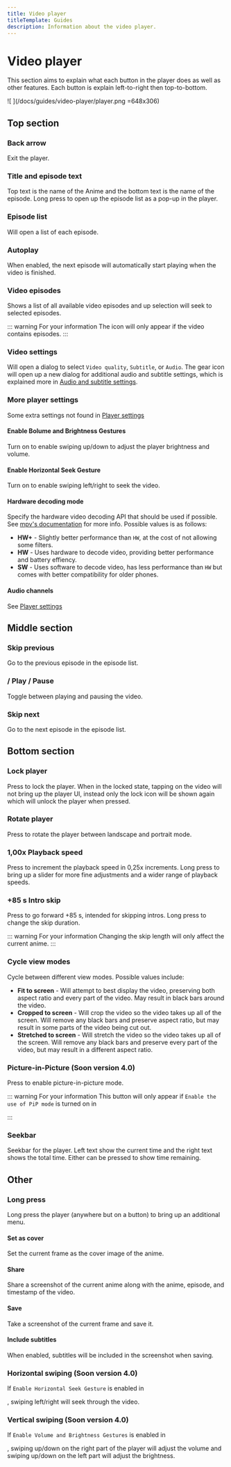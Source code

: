 ```yaml
---
title: Video player
titleTemplate: Guides
description: Information about the video player.
---
```


<script setup>
import ColorTag from "@theme/components/ColorTag.vue";
import TitleIcon from "@theme/components/TitleIcon.vue";
</script>

# Video player

This section aims to explain what each button in the player does as well as other features. Each button is explain left-to-right then top-to-bottom.

![ <ColorTag title="Top" color="#B1E0BB"/> <ColorTag title="Middle" color="#BBB1B6"/> <ColorTag title="Bottom" color="#F1AD8B"/> ](/docs/guides/video-player/player.png =648x306)

## Top section

### <TitleIcon name="back_arrow"/> Back arrow

Exit the player.

### Title and episode text

Top text is the name of the Anime and the bottom text is the name of the episode. Long press to open up the episode list as a pop-up in the player.

### <TitleIcon name="episode_list"/> Episode list

Will open a list of each episode.

### <TitleIcon name="autoplay"/> Autoplay

When enabled, the next episode will automatically start playing when the video is finished.

### <TitleIcon name="episodes"/> Video episodes

Shows a list of all available video episodes and up selection will seek to selected episodes.

::: warning For your information
The icon will only appear if the video contains episodes.
:::

### <TitleIcon name="video_settings"/> Video settings

Will open a dialog to select `Video quality`, `Subtitle`, or `Audio`. The gear icon <TitleIcon name="settings"/>will open up a new dialog for additional audio and subtitle settings, which is explained more in [Audio and subtitle settings](/docs/guides/video-player/audio-and-subtitle-settings).

### <TitleIcon name="overflow"/> More player settings

Some extra settings not found in [Player settings](/docs/guides/player-settings/)

#### Enable Bolume and Brightness Gestures

Turn on to enable swiping up/down to adjust the player brightness and volume.

#### Enable Horizontal Seek Gesture

Turn on to enable swiping left/right to seek the video.

#### Hardware decoding mode

Specify the hardware video decoding API that should be used if possible. See [mpv's documentation](https://mpv.io/manual/master/#options-hwdec) for more info. Possible values is as follows:
- **HW+** - Slightly better performance than `HW`, at the cost of not allowing some filters.
- **HW** - Uses hardware to decode video, providing better performance and battery effiency.
- **SW** - Uses software to decode video, has less performance than `HW` but comes with better compatibility for older phones.

#### Audio channels

See [Player settings](/docs/guides/player-settings/#audio-channels)

## Middle section

### <TitleIcon name="previous"/> Skip previous

Go to the previous episode in the episode list.

### <TitleIcon name="play"/>/ <TitleIcon name="pause"/> Play / Pause

Toggle between playing and pausing the video.

### <TitleIcon name="next"/> Skip next

Go to the next episode in the episode list.

## Bottom section

### <TitleIcon name="lock"/> Lock player

Press to lock the player. When in the locked state, tapping on the video will not bring up the player UI, instead only the lock icon will be shown again which will unlock the player when pressed.

### <TitleIcon name="rotate"/> Rotate player

Press to rotate the player between landscape and portrait mode.

### 1,00x Playback speed

Press to increment the playback speed in 0,25x increments. Long press to bring up a slider for more fine adjustments and a wider range of playback speeds.

### +85 s Intro skip

Press to go forward +85 s, intended for skipping intros. Long press to change the skip duration.

::: warning For your information
Changing the skip length will only affect the current anime.
:::

### <TitleIcon name="fullscreen"/> Cycle view modes <Badge text="Fit to screen" type="info" />

Cycle between different view modes. Possible values include:
- **Fit to screen** - Will attempt to best display the video, preserving both aspect ratio and every part of the video. May result in black bars around the video.
- **Cropped to screen** - Will crop the video so the video takes up all of the screen. Will remove any black bars and preserve aspect ratio, but may result in some parts of the video being cut out.
- **Stretched to screen** - Will stretch the video so the video takes up all of the screen. Will remove any black bars and preserve every part of the video, but may result in a different aspect ratio.

### <TitleIcon name="pip"/> Picture-in-Picture (Soon version 4.0)

Press to enable picture-in-picture mode.

::: warning For your information
This button will only appear if `Enable the use of PiP mode` is turned on in <nav to="player">
:::

### Seekbar

Seekbar for the player. Left text show the current time and the right text shows the total time. Either can be pressed to show time remaining.

## Other

### Long press

Long press the player (anywhere but on a button) to bring up an additional menu.

#### Set as cover

Set the current frame as the cover image of the anime.

#### Share

Share a screenshot of the current anime along with the anime, episode, and timestamp of the video.

#### Save

Take a screenshot of the current frame and save it.

#### Include subtitles <Badge text="Off" type="info" />

When enabled, subtitles will be included in the screenshot when saving.

### Horizontal swiping (Soon version 4.0)

If `Enable Horizontal Seek Gesture` is enabled in <nav to="player">, swiping left/right will seek through the video.

### Vertical swiping (Soon version 4.0)

If `Enable Volume and Brightness Gestures` is enabled in <nav to="player">, swiping up/down on the right part of the player will adjust the volume and swiping up/down on the left part will adjust the brightness.
